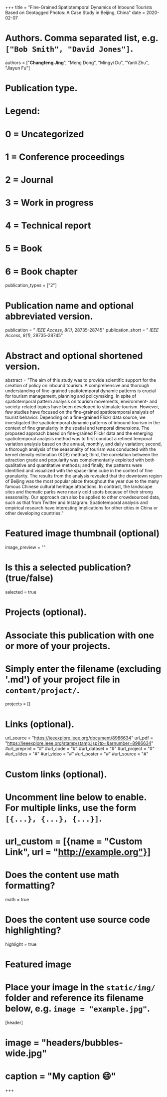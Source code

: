 +++
title = "Fine-Grained Spatiotemporal Dynamics of Inbound Tourists Based on Geotagged Photos: A Case Study in Beijing, China"
date = 2020-02-07

# Authors. Comma separated list, e.g. `["Bob Smith", "David Jones"]`.
authors = ["**Changfeng Jing**", "Meng Dong", "Mingyi Du", "Yanli Zhu", "Jiayun Fu"]


# Publication type.
# Legend:
# 0 = Uncategorized
# 1 = Conference proceedings
# 2 = Journal
# 3 = Work in progress
# 4 = Technical report
# 5 = Book
# 6 = Book chapter
publication_types = ["2"]

# Publication name and optional abbreviated version.
publication = " *IEEE Access*, *8(1)*, 28735-28745"
publication_short = " *IEEE Access*, *8(1)*, 28735-28745"

# Abstract and optional shortened version.
abstract = "The aim of this study was to provide scientific support for the creation of policy on inbound tourism. A comprehensive and thorough understanding of fine-grained spatiotemporal dynamic patterns is crucial for tourism management, planning and policymaking. In spite of spatiotemporal pattern analysis on tourism movements, environment- and society-related topics have been developed to stimulate tourism. However, few studies have focused on the fine-grained spatiotemporal analysis of tourist behavior. Depending on a fine-grained Flickr data source, we investigated the spatiotemporal dynamic patterns of inbound tourism in the context of fine granularity in the spatial and temporal dimensions. The proposed approach based on fine-grained Flickr data and the emerging spatiotemporal analysis method was to first conduct a refined temporal variation analysis based on the annual, monthly, and daily variation; second, a thorough analysis of the seasonality of tourism was conducted with the kernel density estimation (KDE) method; third, the correlation between the attraction grade and popularity was complementarily exploited with both qualitative and quantitative methods; and finally, the patterns were identified and visualized with the space-time cube in the context of fine granularity. The results from the analysis revealed that the downtown region of Beijing was the most popular place throughout the year due to the many famous Chinese cultural heritage attractions. In contrast, the landscape sites and thematic parks were nearly cold spots because of their strong seasonality. Our approach can also be applied to other crowdsourced data, such as that from Twitter and Instagram. Spatiotemporal analysis and empirical research have interesting implications for other cities in China or other developing countries."

# Featured image thumbnail (optional)
image_preview = ""

# Is this a selected publication? (true/false)
selected = true

# Projects (optional).
#   Associate this publication with one or more of your projects.
#   Simply enter the filename (excluding '.md') of your project file in `content/project/`.

projects = []

# Links (optional).
url_source = "https://ieeexplore.ieee.org/document/8986634"
url_pdf = "https://ieeexplore.ieee.org/stamp/stamp.jsp?tp=&arnumber=8986634"
#url_preprint = "#"
#url_code = "#"
#url_dataset = "#"
#url_project = "#"
#url_slides = "#"
#url_video = "#"
#url_poster = "#"
#url_source = "#"

# Custom links (optional).
#   Uncomment line below to enable. For multiple links, use the form `[{...}, {...}, {...}]`.
# url_custom = [{name = "Custom Link", url = "http://example.org"}]

# Does the content use math formatting?
math = true

# Does the content use source code highlighting?
highlight = true

# Featured image
# Place your image in the `static/img/` folder and reference its filename below, e.g. `image = "example.jpg"`.
[header]
# image = "headers/bubbles-wide.jpg"
# caption = "My caption :smile:"

+++

